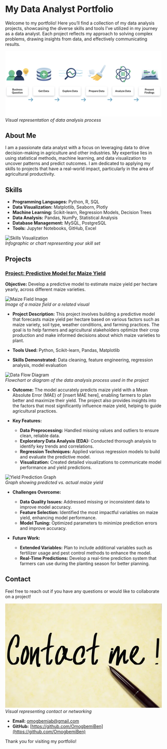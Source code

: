 # My Data Analyst Portfolio

Welcome to my portfolio! Here you’ll find a collection of my data analysis projects, showcasing the diverse skills and tools I’ve utilized in my journey as a data analyst. Each project reflects my approach to solving complex problems, drawing insights from data, and effectively communicating results.

![data analysis process](data_analysis.png)  
*Visual representation of data analysis process*

## About Me

I am a passionate data analyst with a focus on leveraging data to drive decision-making in agriculture and other industries. My expertise lies in using statistical methods, machine learning, and data visualization to uncover patterns and predict outcomes. I am dedicated to applying my skills to projects that have a real-world impact, particularly in the area of agricultural productivity.

## Skills

- **Programming Languages:** Python, R, SQL
- **Data Visualization:** Matplotlib, Seaborn, Plotly
- **Machine Learning:** Scikit-learn, Regression Models, Decision Trees
- **Data Analysis:** Pandas, NumPy, Statistical Analysis
- **Database Management:** MySQL, PostgreSQL
- **Tools:** Jupyter Notebooks, GitHub, Excel

![Skills Visualization](https://via.placeholder.com/600x400)  
*Infographic or chart representing your skill set*

## Projects

### [Project: Predictive Model for Maize Yield](https://github.com/yourusername/maize-yield-prediction)
**Objective:** Develop a predictive model to estimate maize yield per hectare yearly, across different maize varieties.

![Maize Field Image](https://via.placeholder.com/600x400)  
*Image of a maize field or a related visual*

- **Project Description:** This project involves building a predictive model that forecasts maize yield per hectare based on various factors such as maize variety, soil type, weather conditions, and farming practices. The goal is to help farmers and agricultural stakeholders optimize their crop production and make informed decisions about which maize varieties to plant.

- **Tools Used:** Python, Scikit-learn, Pandas, Matplotlib
- **Skills Demonstrated:** Data cleaning, feature engineering, regression analysis, model evaluation

![Data Flow Diagram](https://via.placeholder.com/600x400)  
*Flowchart or diagram of the data analysis process used in the project*

- **Outcome:** The model accurately predicts maize yield with a Mean Absolute Error (MAE) of [insert MAE here], enabling farmers to plan better and maximize their yield. The project also provides insights into the factors that most significantly influence maize yield, helping to guide agricultural practices.

- **Key Features:**
  - **Data Preprocessing:** Handled missing values and outliers to ensure clean, reliable data.
  - **Exploratory Data Analysis (EDA):** Conducted thorough analysis to identify key trends and correlations.
  - **Regression Techniques:** Applied various regression models to build and evaluate the predictive model.
  - **Visualization:** Created detailed visualizations to communicate model performance and yield predictions.

![Yield Prediction Graph](https://via.placeholder.com/600x400)  
*Graph showing predicted vs. actual maize yield*

- **Challenges Overcome:**
  - **Data Quality Issues:** Addressed missing or inconsistent data to improve model accuracy.
  - **Feature Selection:** Identified the most impactful variables on maize yield, enhancing model performance.
  - **Model Tuning:** Optimized parameters to minimize prediction errors and improve accuracy.

- **Future Work:**
  - **Extended Variables:** Plan to include additional variables such as fertilizer usage and pest control methods to enhance the model.
  - **Real-Time Predictions:** Develop a real-time prediction system that farmers can use during the planting season for better planning.

## Contact

Feel free to reach out if you have any questions or would like to collaborate on a project!

![Contact me](contact.jpg)  
*Visual representing contact or networking*

- **Email:** [omogbemiab@gmail.com](omogbemiab@gmail.com)
- **GitHub:** [https://github.com/OmogbemiBen](https://github.com/OmogbemiBen)

Thank you for visiting my portfolio!
